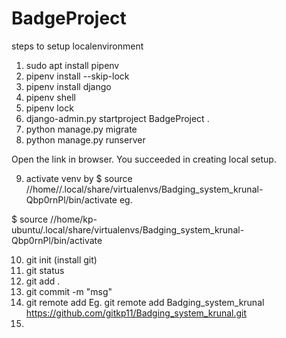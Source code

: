 # BadgeProject

steps to setup localenvironment

1. sudo apt install pipenv
2. pipenv install --skip-lock
3. pipenv install django
4. pipenv shell
5. pipenv lock
6. django-admin.py startproject BadgeProject .
7. python manage.py migrate
8. python manage.py runserver

Open the link in browser. You succeeded in creating local setup.

9. activate venv by
$ source //home/<your system username>/.local/share/virtualenvs/Badging_system_krunal-Qbp0rnPl/bin/activate
eg.

$ source //home/kp-ubuntu/.local/share/virtualenvs/Badging_system_krunal-Qbp0rnPl/bin/activate

10. git init (install git)
11. git status
12. git add .
13. git commit -m "msg"
14. git remote add <reponame> <repo url>
Eg. git remote add Badging_system_krunal https://github.com/gitkp11/Badging_system_krunal.git
15. 
